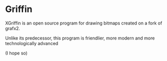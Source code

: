# Griffin

XGriffin is an open source program for drawing bitmaps created on a fork of grafx2.

Unlike its predecessor, this program is friendlier, more modern and more technologically advanced

(I hope so)



